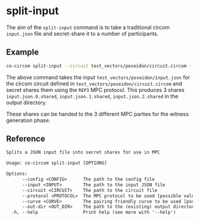 # split-input

The aim of the `split-input` command is to take a traditional circom `input.json` file and secret-share it to a number of participants.

## Example

```bash
co-circom split-input --circuit test_vectors/poseidon/circuit.circom --input test_vectors/poseidon/input.json --protocol REP3 --curve BN254 --out-dir test_vectors/poseidon --config test_vectors/poseidon/config.toml
```

The above command takes the input `test_vectors/poseidon/input.json` for the circom circuit defined in `test_vectors/poseidon/circuit.circom` and secret shares them using the `REP3` MPC protocol. This produces 3 shares `input.json.0.shared`, `input.json.1.shared`, `input.json.2.shared` in the output directory.

These shares can be handed to the 3 different MPC parties for the witness generation phase.

## Reference

```txt
Splits a JSON input file into secret shares for use in MPC

Usage: co-circom split-input [OPTIONS]

Options:
      --config <CONFIG>      The path to the config file
      --input <INPUT>        The path to the input JSON file
      --circuit <CIRCUIT>    The path to the circuit file
      --protocol <PROTOCOL>  The MPC protocol to be used [possible values: REP3, SHAMIR]
      --curve <CURVE>        The pairing friendly curve to be used [possible values: BN254, BLS12-381]
      --out-dir <OUT_DIR>    The path to the (existing) output directory
  -h, --help                 Print help (see more with '--help')
```
